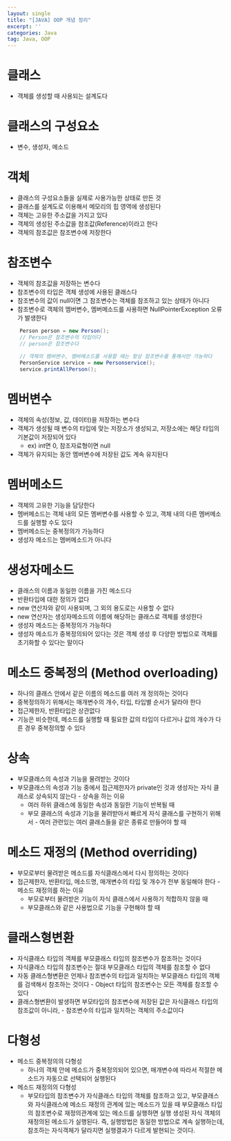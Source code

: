 ```yaml
---
layout: single
title: "[JAVA] OOP 개념 정리"
excerpt: ''
categories: Java
tag: Java, OOP
---
```


# 클래스
- 객체를 생성할 때 사용되는 설계도다

# 클래스의 구성요소									
- 변수, 생성자, 메소드	

# 객체									
- 클래스의 구성요소들을 실제로 사용가능한 상태로 만든 것	
- 클래스를 설계도로 이용해서 메모리의 힙 영역에 생성된다						
- 객체는 고유한 주소값을 가지고 있다	
- 객체의 생성된 주소값을 참조값(Reference)이라고 한다						
- 객체의 참조값은 참조변수에 저장한다	

# 참조변수									
- 객체의 참조값을 저장하는 변수다								
- 참조변수의 타입은 객체 생성에 사용된 클래스다	
- 참조변수의 값이 null이면 그 참조변수는 객체를 참조하고 있는 상태가 아니다					
- 참조변수로 객체의 멤버변수, 멤버메소드를 사용하면 NullPointerException 오류가 발생한다

```java
    Person person = new Person();					
    // Person은 참조변수의 타입이다					
    // person은 참조변수다					
                        
    // 객체의 멤버변수, 멤버메소드를 사용할 때는 항상 참조변수를 통해서만 가능하다					
    PersonService service = new Personservice();					
    service.printAllPerson();	
``` 				
																		
# 멤버변수									
- 객체의 속성(정보, 값, 데이터)을 저장하는 변수다								
- 객체가 생성될 때 변수의 타입에 맞는 저장소가 생성되고, 저장소에는 해당 타입의 기본값이 저장되어 있다
    - ex) int면 0, 참조자료형이면 null								
- 객체가 유지되는 동안 멤버변수에 저장된 값도 계속 유지된다

# 멤버메소드									
- 객체의 고유한 기능을 담당한다								
- 멤버메소드는 객체 내의 모든 멤버변수를 사용할 수 있고, 객체 내의 다른 멤버메소드를 실행할 수도 있다
- 멤버메소드는 중복정의가 가능하다								
- 생성자 메소드는 멤버메소드가 아니다	

# 생성자메소드									
- 클래스의 이름과 동일한 이름을 가진 메소드다								
- 반환타입에 대한 정의가 없다								
- new 연산자와 같이 사용되며, 그 외의 용도로는 사용할 수 없다								
- new 연산자는 생성자메소드의 이름에 해당하는 클래스로 객체를 생성한다								
- 생성자 메소드는 중복정의가 가능하다								
- 생성자 메소드가 중복정의되어 있다는 것은 객체 생성 후 다양한 방법으로 객체를 초기화할 수 있다는 말이다								
# 메소드 중복정의 (Method overloading)								
- 하나의 클래스 안에서 같은 이름의 메소드를 여러 개 정의하는 것이다								
- 중복정의하기 위해서는 매개변수의 개수, 타입, 타입별 순서가 달라야 한다								
- 접근제한자, 반환타입은 상관없다								
- 기능은 비슷한데, 메소드를 실행할 때 필요한 값의 타입이 다르거나 값의 개수가 다른 경우 중복정의할 수 있다															
# 상속									
- 부모클래스의 속성과 기능을 물려받는 것이다								
- 부모클래스의 속성과 기능 중에서 접근제한자가 private인 것과 생성자는 자식 클래스로 상속되지 않는다		- 상속을 하는 이유								
	- 여러 하위 클래스에 동일한 속성과 동일한 기능이 반복될 때							
	- 부모 클래스의 속성과 기능을 물려받아서 빠르게 자식 클래스를 구현하기 위해서						-  여러 관련있는 여러 클래스들을 같은 종류로 만들어야 할 때			

# 메소드 재정의	(Method overriding)								
- 부모로부터 물려받은 메소드를 자식클래스에서 다시 정의하는 것이다								
- 접근제한자, 반환타입, 메소드명, 매개변수의 타입 및 개수가 전부 동일해야 한다							- 메소드 재정의를 하는 이유								
	- 부모로부터 물려받은 기능이 자식 클래스에서 사용하기 적합하지 않을 때							
	- 부모클래스와 같은 사용법으로 기능을 구현해야 할 때							

# 클래스형변환									
- 자식클래스 타입의 객체를 부모클래스 타입의 참조변수가 참조하는 것이다								
- 자식클래스 타입의 참조변수는 절대 부모클래스 타입의 객체를 참조할 수 없다								
- 자동 클래스형변환은 언제나 참조변수의 타입과 일치하는 부모클래스 타입의 객체를 검색해서 참조하는 것이다		- Object 타입의 참조변수는 모든 객체를 참조할 수 있다								
- 클래스형변환이 발생하면 부모타입의 참조변수에 저장된 값은 자식클래스 타입의 참조값이 아니라,				- 참조변수의 타입과 일치하는 객체의 주소값이다								
												
# 다형성									
- 메소드 중복정의의 다형성								
	- 하나의 객체 안에 메소드가 중복정의되어 있으면, 매개변수에 따라서 적절한 메소드가 자동으로 선택되어 실행된다							
- 메소드 재정의의 다형성								
	- 부모타입의 참조변수가 자식클래스 타입의 객체를 참조하고 있고, 부모클래스와 자식클래스에 메소드 재정의 관계에 있는 메소드가 있을 때 부모클래스 타입의 참조변수로 재정의관계에 있는 메소드를 실행하면 실행 생성된 자식 객체의 재정의된 메소드가 실행된다.	즉, 실행방법은 동일한 방법으로 계속 실행하는데, 참조하는 자식객체가 달라지면 실행결과가 다르게 발현되는 것이다.							